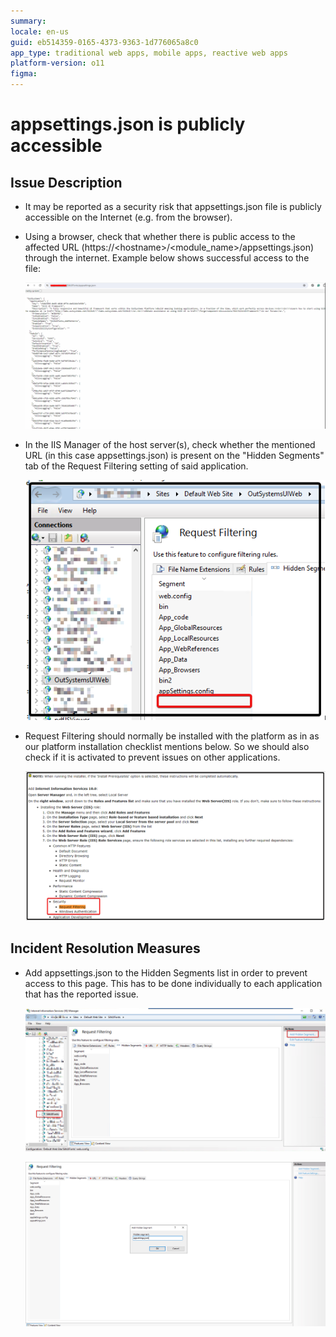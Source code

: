 ```yaml
---
summary: 
locale: en-us
guid: eb514359-0165-4373-9363-1d776065a8c0
app_type: traditional web apps, mobile apps, reactive web apps
platform-version: o11
figma:
---
```


<h1>appsettings.json is publicly accessible</h1>

<h2>Issue Description</h2>
    
* It may be reported as a security risk that appsettings.json file is publicly accessible on the Internet (e.g. from the browser).
*  Using a browser, check that whether there is public access to the affected URL (https://&lt;hostname&gt;/&lt;module_name&gt;/appsettings.json) through the internet.  Example below shows successful access to the file:

    ![Browser displaying the contents of the appsettings.json file, indicating it is publicly accessible.](images/im-image-ck-20241120xix7CiqOkhzKD3ZYCz6B8lrM6Ynq7e6oHSvPUVnrM0.png "Publicly Accessible appsettings.json File")

* In the IIS Manager of the host server(s), check whether the mentioned URL (in this case appsettings.json) is present on the "Hidden Segments" tab of the Request Filtering setting of said application.

    ![IIS Manager showing the Request Filtering settings with the Hidden Segments tab open.](images/im-image-ck-20241213S4prDgz6B2JjqOHERt8CoAaZ93j79Kv6M5NrObCjm3.png "IIS Manager Request Filtering Hidden Segments")

* Request Filtering should normally be installed with the platform as in as our platform installation checklist mentions below. So we should also check if it is activated to prevent issues on other applications.

    ![Screenshot of the platform installation checklist highlighting the Request Filtering feature under Security.](images/im-image-ck-20241120Kve3bhTKU32uGzgjbuifd5Vf5mStQEC7Vg8s1xb6f9.png "Platform Installation Checklist")

<h2>Incident Resolution Measures</h2>

* Add appsettings.json to the Hidden Segments list in order to prevent access to this page. This has to be done individually to each application that has the reported issue.

    ![IIS Manager with the Add Hidden Segment dialog open, showing appsettings.json being added.](images/im-image-ck-202412133f0H9vUUnGGtF7euYztPET6PrrsLDbi7LDfisG1yqN.png "Adding appsettings.json to Hidden Segments")

    ![IIS Manager displaying the list of hidden segments, including appsettings.json.](images/im-image-ck-2024128JEep0FJOZPk5M6Mve2mCqLAR0uQ7PgskMrxqo8CE59.png "Request Filtering Hidden Segments List")
